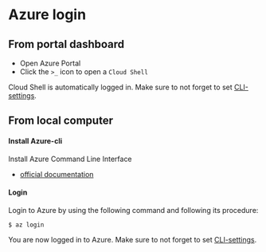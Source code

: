 # Azure login

## From portal dashboard
- Open Azure Portal
- Click the `>_` icon to open a `Cloud Shell`

Cloud Shell is automatically logged in.
Make sure to not forget to set [CLI-settings](CliSettings.md).

## From local computer

#### Install Azure-cli
Install Azure Command Line Interface
- [official documentation](https://docs.microsoft.com/en-us/cli/azure/install-azure-cli?view=azure-cli-latest)

#### Login
Login to Azure by using the following command and following its procedure:
```
$ az login
```
You are now logged in to Azure.
Make sure to not forget to set [CLI-settings](CliSettings.md).